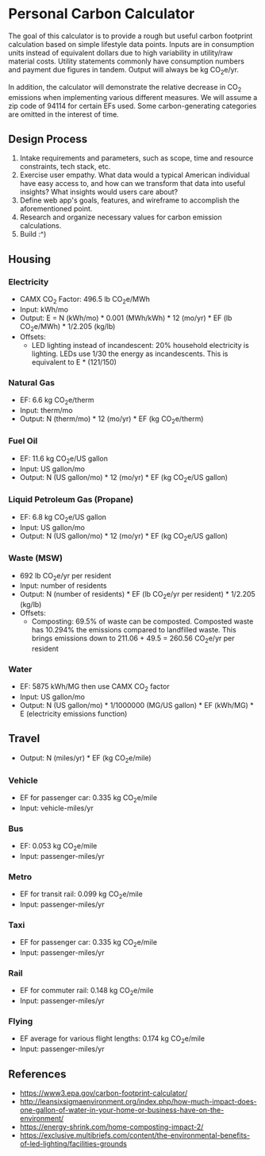 # Personal Carbon Calculator

The goal of this calculator is to provide a rough but useful carbon footprint calculation based on simple lifestyle data points. Inputs are in consumption units instead of equivalent dollars due to high variability in utility/raw material costs. Utility statements commonly have consumption numbers and payment due figures in tandem. Output will always be kg CO<sub>2</sub>e/yr.

In addition, the calculator will demonstrate the relative decrease in CO<sub>2</sub> emissions when implementing various different measures. We will assume a zip code of 94114 for certain EFs used. Some carbon-generating categories are omitted in the interest of time. 

## Design Process
1. Intake requirements and parameters, such as scope, time and resource constraints, tech stack, etc.
2. Exercise user empathy. What data would a typical American individual have easy access to, and how can we transform that data into useful insights? What insights would users care about?
3. Define web app's goals, features, and wireframe to accomplish the aforementioned point.
4. Research and organize necessary values for carbon emission calculations.
5. Build :^)

## Housing
### Electricity
- CAMX CO<sub>2</sub> Factor: 496.5 lb CO<sub>2</sub>e/MWh
- Input: kWh/mo
- Output: E = N (kWh/mo) * 0.001 (MWh/kWh) * 12 (mo/yr) * EF (lb CO<sub>2</sub>e/MWh) * 1/2.205 (kg/lb)
- Offsets:
  - LED lighting instead of incandescent: 20% household electricity is lighting. LEDs use 1/30 the energy as incandescents. This is equivalent to E * (121/150)

### Natural Gas
- EF: 6.6 kg CO<sub>2</sub>e/therm
- Input: therm/mo
- Output: N (therm/mo) * 12 (mo/yr) * EF (kg CO<sub>2</sub>e/therm)

### Fuel Oil
- EF: 11.6 kg CO<sub>2</sub>e/US gallon
- Input: US gallon/mo
- Output: N (US gallon/mo) * 12 (mo/yr) * EF (kg CO<sub>2</sub>e/US gallon)

### Liquid Petroleum Gas (Propane)
- EF: 6.8 kg CO<sub>2</sub>e/US gallon
- Input: US gallon/mo
- Output: N (US gallon/mo) * 12 (mo/yr) * EF (kg CO<sub>2</sub>e/US gallon)

### Waste (MSW)
- 692 lb CO<sub>2</sub>e/yr per resident
- Input: number of residents
- Output: N (number of residents) * EF (lb CO<sub>2</sub>e/yr per resident) * 1/2.205 (kg/lb)
- Offsets:
  - Composting: 69.5% of waste can be composted. Composted waste has 10.294% the emissions compared to landfilled waste. This brings emissions down to 211.06 + 49.5 = 260.56 CO<sub>2</sub>e/yr per resident

### Water
- EF: 5875 kWh/MG then use CAMX CO<sub>2</sub> factor
- Input: US gallon/mo
- Output: N (US gallon/mo) * 1/1000000 (MG/US gallon) * EF (kWh/MG) * E (electricity emissions function)

## Travel
- Output: N (miles/yr) * EF (kg CO<sub>2</sub>e/mile)

### Vehicle
- EF for passenger car: 0.335 kg CO<sub>2</sub>e/mile
- Input: vehicle-miles/yr

### Bus
- EF: 0.053 kg CO<sub>2</sub>e/mile
- Input: passenger-miles/yr

### Metro
- EF for transit rail: 0.099 kg CO<sub>2</sub>e/mile
- Input: passenger-miles/yr

### Taxi
- EF for passenger car: 0.335 kg CO<sub>2</sub>e/mile
- Input: passenger-miles/yr

### Rail
- EF for commuter rail: 0.148 kg CO<sub>2</sub>e/mile
- Input: passenger-miles/yr

### Flying
- EF average for various flight lengths: 0.174 kg CO<sub>2</sub>e/mile
- Input: passenger-miles/yr

## References
- https://www3.epa.gov/carbon-footprint-calculator/
- http://leansixsigmaenvironment.org/index.php/how-much-impact-does-one-gallon-of-water-in-your-home-or-business-have-on-the-environment/
- https://energy-shrink.com/home-composting-impact-2/
- https://exclusive.multibriefs.com/content/the-environmental-benefits-of-led-lighting/facilities-grounds
